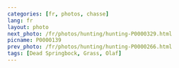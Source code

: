 ```yaml
---
categories: [fr, photos, chasse]
lang: fr
layout: photo
next_photo: /fr/photos/hunting/hunting-P0000329.html
picname: P0000139
prev_photo: /fr/photos/hunting/hunting-P0000266.html
tags: [Dead Springbock, Grass, Olaf]
---
```

